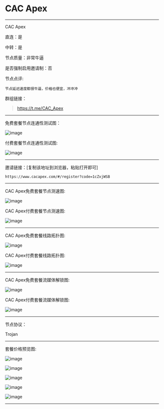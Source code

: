 # CAC Apex

-------------------------

CAC Apex

直连：是

中转：是

节点质量：非常牛逼

是否强制启用邀请制：否

节点点评:

    节点延迟速度都很牛逼，价格也便宜，冲冲冲

群组链接：

> https://t.me/CAC_Apex

-------------------------

免费套餐节点连通性测试图：

![image](/img/208.png)

付费套餐节点连通性测试图:

![image](/img/211.png)

-------------------------

邀请链接：[复制该地址到浏览器，粘贴打开即可]

    https://www.cacapex.com/#/register?code=1cZxjWSB

-------------------------

CAC Apex免费套餐节点测速图:

![image](/img/209.png)

CAC Apex付费套餐节点测速图:

![image](/img/212.png)

-------------------------

CAC Apex免费套餐线路拓扑图:

![image](/img/210.png)

CAC Apex付费套餐线路拓扑图:

![image](/img/213.png)

-------------------------

CAC Apex免费套餐流媒体解锁图:

![image](/img/208.png)

CAC Apex付费套餐流媒体解锁图:

![image](/img/211.png)

-------------------------

节点协议：

Trojan

-------------------------

套餐价格预览图:

![image](/price/CACApex/1.png)

![image](/price/CACApex/2.png)

![image](/price/CACApex/3.png)

![image](/price/CACApex/4.png)

![image](/price/CACApex/5.png)

-------------------------